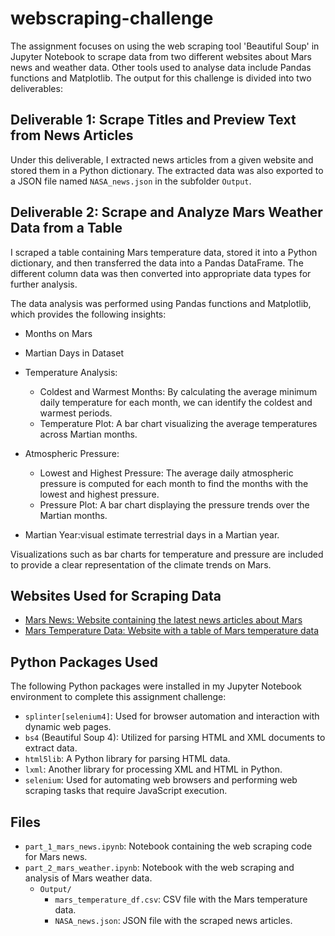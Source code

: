 # webscraping-challenge
The assignment focuses on using the web scraping tool 'Beautiful Soup' in Jupyter Notebook to scrape data from two different websites about Mars news and weather data. Other tools used to analyse data include Pandas functions and Matplotlib. The output for this challenge is divided into two deliverables:

## Deliverable 1: Scrape Titles and Preview Text from News Articles
Under this deliverable, I extracted news articles from a given website and stored them in a Python dictionary. The extracted data was also exported to a JSON file named `NASA_news.json` in the subfolder `Output`.

## Deliverable 2: Scrape and Analyze Mars Weather Data from a Table
I scraped a table containing Mars temperature data, stored it into a Python dictionary, and then transferred the data into a Pandas DataFrame. The different column data was then converted into appropriate data types for further analysis.

The data analysis was performed using Pandas functions and Matplotlib, which provides the following insights:

- Months on Mars
- Martian Days in Dataset
- Temperature Analysis:
  - Coldest and Warmest Months: By calculating the average minimum daily temperature for each month, we can identify the coldest and warmest periods.
  - Temperature Plot: A bar chart visualizing the average temperatures across Martian months.

- Atmospheric Pressure:
  - Lowest and Highest Pressure: The average daily atmospheric pressure is computed for each month to find the months with the lowest and highest pressure.
  - Pressure Plot: A bar chart displaying the pressure trends over the Martian months.

- Martian Year:visual estimate terrestrial days in a Martian year.

Visualizations such as bar charts for temperature and pressure are included to provide a clear representation of the climate trends on Mars.

## Websites Used for Scraping Data
- [Mars News: Website containing the latest news articles about Mars](https://static.bc-edx.com/data/web/mars_news/index.html)
- [Mars Temperature Data: Website with a table of Mars temperature data](https://static.bc-edx.com/data/web/mars_facts/temperature.html)

## Python Packages Used
The following Python packages were installed in my Jupyter Notebook environment to complete this assignment challenge:

- `splinter[selenium4]`: Used for browser automation and interaction with dynamic web pages.
- `bs4` (Beautiful Soup 4): Utilized for parsing HTML and XML documents to extract data.
- `html5lib`: A Python library for parsing HTML data.
- `lxml`: Another library for processing XML and HTML in Python.
- `selenium`: Used for automating web browsers and performing web scraping tasks that require JavaScript execution.

## Files
- `part_1_mars_news.ipynb`: Notebook containing the web scraping code for Mars news.
- `part_2_mars_weather.ipynb`: Notebook with the web scraping and analysis of Mars weather data.
  - `Output/`
    - `mars_temperature_df.csv`: CSV file with the Mars temperature data.
    - `NASA_news.json`: JSON file with the scraped news articles.

